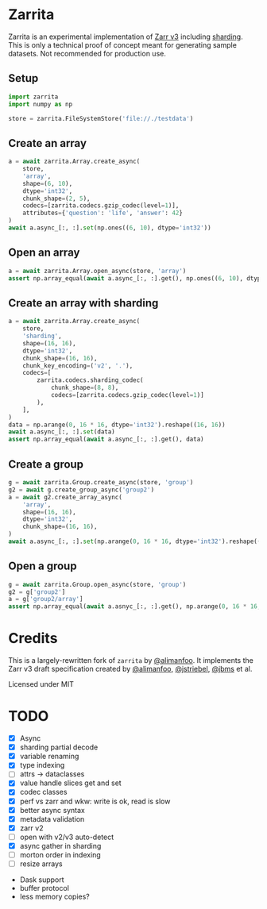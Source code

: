 # Zarrita

Zarrita is an experimental implementation of [Zarr v3](https://zarr-specs.readthedocs.io/en/latest/v3/core/v3.0.html) including [sharding](https://zarr.dev/zeps/draft/ZEP0002.html). This is only a technical proof of concept meant for generating sample datasets. Not recommended for production use.

## Setup

```python
import zarrita
import numpy as np

store = zarrita.FileSystemStore('file://./testdata')
```

## Create an array

```python
a = await zarrita.Array.create_async(
    store,
    'array',
    shape=(6, 10),
    dtype='int32',
    chunk_shape=(2, 5),
    codecs=[zarrita.codecs.gzip_codec(level=1)],
    attributes={'question': 'life', 'answer': 42}
)
await a.async_[:, :].set(np.ones((6, 10), dtype='int32'))
```

## Open an array

```python
a = await zarrita.Array.open_async(store, 'array')
assert np.array_equal(await a.async_[:, :].get(), np.ones((6, 10), dtype='int32'))
```

## Create an array with sharding

```python
a = await zarrita.Array.create_async(
    store,
    'sharding',
    shape=(16, 16),
    dtype='int32',
    chunk_shape=(16, 16),
    chunk_key_encoding=('v2', '.'),
    codecs=[
        zarrita.codecs.sharding_codec(
            chunk_shape=(8, 8),
            codecs=[zarrita.codecs.gzip_codec(level=1)]
        ),
    ],
)
data = np.arange(0, 16 * 16, dtype='int32').reshape((16, 16))
await a.async_[:, :].set(data)
assert np.array_equal(await a.async_[:, :].get(), data)
```

## Create a group

```python
g = await zarrita.Group.create_async(store, 'group')
g2 = await g.create_group_async('group2')
a = await g2.create_array_async(
    'array',
    shape=(16, 16),
    dtype='int32',
    chunk_shape=(16, 16),
)
await a.async_[:, :].set(np.arange(0, 16 * 16, dtype='int32').reshape((16, 16)))
```

## Open a group

```python
g = await zarrita.Group.open_async(store, 'group')
g2 = g['group2']
a = g['group2/array']
assert np.array_equal(await a.asnyc_[:, :].get(), np.arange(0, 16 * 16, dtype='int32').reshape((16, 16)))
```

# Credits

This is a largely-rewritten fork of `zarrita` by [@alimanfoo](https://github.com/alimanfoo). It implements the Zarr v3 draft specification created by [@alimanfoo](https://github.com/alimanfoo), [@jstriebel](https://github.com/jstriebel), [@jbms](https://github.com/jbms) et al.

Licensed under MIT

# TODO

- [x] Async
- [x] sharding partial decode
- [x] variable renaming
- [x] type indexing
- [ ] attrs -> dataclasses
- [x] value handle slices get and set
- [x] codec classes
- [x] perf vs zarr and wkw: write is ok, read is slow
- [x] better async syntax
- [x] metadata validation
- [x] zarr v2
- [ ] open with v2/v3 auto-detect
- [x] async gather in sharding
- [ ] morton order in indexing
- [ ] resize arrays

- Dask support
- buffer protocol
- less memory copies?
